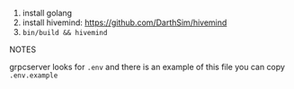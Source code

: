 1. install golang
2. install hivemind: https://github.com/DarthSim/hivemind
3. `bin/build && hivemind`


NOTES

grpcserver looks for `.env` and there is an example of this file you can copy `.env.example`
